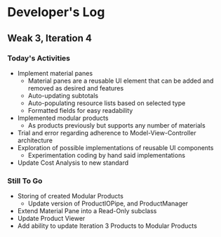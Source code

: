 # Developer's Log #

## Weak 3, Iteration 4 ##

### Today's Activities ###

- Implement material panes
  - Material panes are a reusable UI element that can be added and removed as desired and features
  - Auto-updating subtotals
  - Auto-populating resource lists based on selected type
  - Formatted fields for easy readability
- Implemented modular products
  - As products previously but supports any number of materials
- Trial and error regarding adherence to Model-View-Controller architecture
- Exploration of possible implementations of reusable UI components
  - Experimentation coding by hand said implementations
- Update Cost Analysis to new standard

### Still To Go ###

- Storing of created Modular Products
  - Update version of ProductIOPipe, and ProductManager
- Extend Material Pane into a Read-Only subclass
- Update Product Viewer
- Add ability to update Iteration 3 Products to Modular Products

